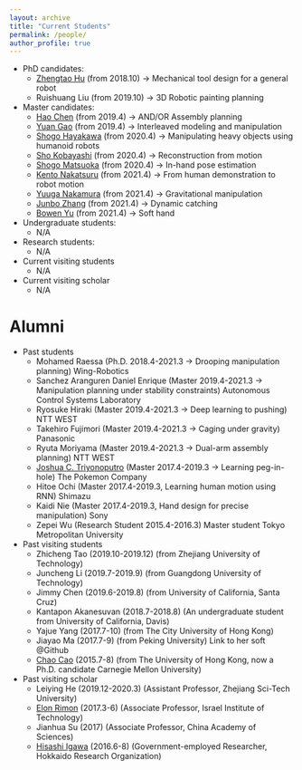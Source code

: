 ```yaml
---
layout: archive
title: "Current Students"
permalink: /people/
author_profile: true
---
```

 * PhD candidates:
    * [Zhengtao Hu](http://huzhengtao.work/) (from 2018.10) -> Mechanical tool design for a general robot
    * Ruishuang Liu (from 2019.10) -> 3D Robotic painting planning
 * Master candidates:
    * [Hao Chen](http://chenhao.info/#resume) (from 2019.4) -> AND/OR Assembly planning
    * [Yuan Gao](hhttps://wanweiwei07.github.io/people/) (from 2019.4) -> Interleaved modeling and manipulation
    * [Shogo Hayakawa](http://www.hlab.sys.es.osaka-u.ac.jp/people/hayakawa/) (from 2020.4) -> Manipulating heavy objects using humanoid robots
    * [Sho Kobayashi](http://www.hlab.sys.es.osaka-u.ac.jp/people/kobayashi/) (from 2020.4) -> Reconstruction from motion
    * [Shogo Matsuoka](http://www.hlab.sys.es.osaka-u.ac.jp/people/matsuoka/) (from 2020.4) -> In-hand pose estimation
    * [Kento Nakatsuru](https://kentonakatsuru.github.io/my-portfolio/) (from 2021.4) -> From human demonstration to robot motion
    * [Yuuga Nakamura](https://yuuga744.github.io/homepage/) (from 2021.4) -> Gravitational manipulation
    * [Junbo Zhang](https://wanweiwei07.github.io/people/) (from 2021.4) -> Dynamic catching
    * [Bowen Yu](https://wanweiwei07.github.io/people/) (from 2021.4) -> Soft hand
 * Undergraduate students:
    * N/A
 * Research students:
    * N/A
 * Current visiting students
    * N/A
 * Current visiting scholar
    * N/A
    
Alumni
=====
 * Past students
    * Mohamed Raessa (Ph.D. 2018.4-2021.3 -> Drooping manipulation planning) Wing-Robotics
    * Sanchez Aranguren Daniel Enrique (Master 2019.4-2021.3 -> Manipulation planning under stability constraints) Autonomous Control Systems Laboratory
    * Ryosuke Hiraki (Master 2019.4-2021.3 -> Deep learning to pushing) NTT WEST
    * Takehiro Fujimori (Master 2019.4-2021.3 -> Caging under gravity) Panasonic
    * Ryuta Moriyama (Master 2019.4-2021.3 -> Dual-arm assembly planning) NTT WEST
    * [Joshua C. Triyonoputro](http://www.hlab.sys.es.osaka-u.ac.jp/people/joshua/joshua.html) (Master 2017.4-2019.3 -> Learning peg-in-hole) The Pokemon Company
    * Hitoe Ochi (Master 2017.4-2019.3, Learning human motion using RNN) Shimazu
    * Kaidi Nie (Master 2017.4-2019.3, Hand design for precise manipulation) Sony
    * Zepei Wu (Research Student 2015.4-2016.3)   Master student Tokyo Metropolitan University
 * Past visiting students
    * Zhicheng Tao (2019.10-2019.12) (from Zhejiang University of Technology)
    * Juncheng Li (2019.7-2019.9) (from Guangdong University of Technology)
    * Jimmy Chen (2019.6-2019.8) (from University of California, Santa Cruz)
    * Kantapon Akanesuvan (2018.7-2018.8) (An undergraduate student from University of California, Davis)
    * Yajue Yang (2017.7-10) (from The City University of Hong Kong)
    * Jiayao Ma (2017.7-9) (from Peking University) Link to her soft @Github
    * [Chao Cao](http://caochao.me/) (2015.7-8)  (from The University of Hong Kong, now a Ph.D. candidate Carnegie Mellon University)
 * Past visiting scholar
    * Leiying He (2019.12-2020.3) (Assistant Professor, Zhejiang Sci-Tech University)
    * [Elon Rimon](https://meeng.technion.ac.il/members/elon-rimon/) (2017.3-6)  (Associate Professor, Israel Institute of Technology)
    * Jianhua Su (2017) (Associate Professor, China Academy of Sciences)
    * [Hisashi Igawa](http://www2.hro.or.jp/rschr/rschr.php?epy_id=ggAXPXWwXcrJAzR) (2016.6-8) (Government-employed Researcher, Hokkaido Research Organization) 
